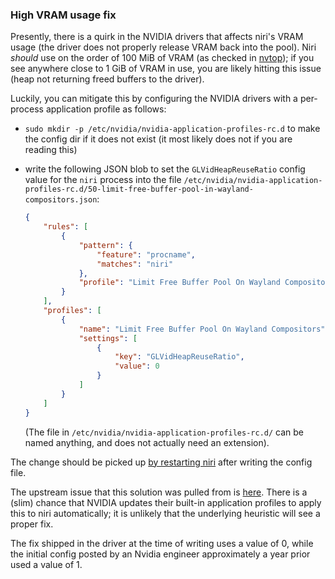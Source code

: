 ### High VRAM usage fix

Presently, there is a quirk in the NVIDIA drivers that affects niri's VRAM usage (the driver does not properly release VRAM back into the pool). Niri *should* use on the order of 100 MiB of VRAM (as checked in [nvtop](https://github.com/Syllo/nvtop)); if you see anywhere close to 1 GiB of VRAM in use, you are likely hitting this issue (heap not returning freed buffers to the driver).

Luckily, you can mitigate this by configuring the NVIDIA drivers with a per-process application profile as follows:

* `sudo mkdir -p /etc/nvidia/nvidia-application-profiles-rc.d` to make the config dir if it does not exist (it most likely does not if you are reading this)
* write the following JSON blob to set the `GLVidHeapReuseRatio` config value for the `niri` process into the file `/etc/nvidia/nvidia-application-profiles-rc.d/50-limit-free-buffer-pool-in-wayland-compositors.json`:
    
    ```json
    {
        "rules": [
            {
                "pattern": {
                    "feature": "procname",
                    "matches": "niri"
                },
                "profile": "Limit Free Buffer Pool On Wayland Compositors"
            }
        ],
        "profiles": [
            {
                "name": "Limit Free Buffer Pool On Wayland Compositors",
                "settings": [
                    {
                        "key": "GLVidHeapReuseRatio",
                        "value": 0
                    }
                ]
            }
        ]
    }
    ```
    
    (The file in `/etc/nvidia/nvidia-application-profiles-rc.d/` can be named anything, and does not actually need an extension).

The change should be picked up [by restarting niri](https://download.nvidia.com/XFree86/Linux-x86_64/384.59/README/profiles.html#ApplicationProf9ccbe) after writing the config file.

The upstream issue that this solution was pulled from is [here](https://github.com/NVIDIA/egl-wayland/issues/126#issuecomment-2379945259). There is a (slim) chance that NVIDIA updates their built-in application profiles to apply this to niri automatically; it is unlikely that the underlying heuristic will see a proper fix.

The fix shipped in the driver at the time of writing uses a value of 0, while the initial config posted by an Nvidia engineer approximately a year prior used a value of 1. 
